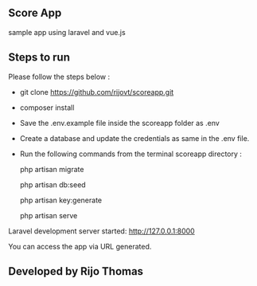 ## Score App

sample app using laravel and vue.js

## Steps to run
Please follow the steps below :

- git clone https://github.com/rijovt/scoreapp.git

- composer install

- Save the .env.example file inside the scoreapp folder as .env

- Create a database and update the credentials as same in the .env file.

- Run the following commands from the terminal scoreapp directory :

    php artisan migrate
    
    php artisan db:seed

    php artisan key:generate

    php artisan serve

Laravel development server started: http://127.0.0.1:8000

You can access the app via URL generated.



## Developed by Rijo Thomas
